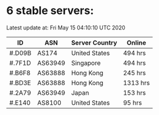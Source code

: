 # 6 stable servers:

Latest update at: Fri May 15 04:10:10 UTC 2020

| ID | ASN | Server Country | Online |
| -- | --- | -------------- | ------ |
| #.D09B | AS174 | United States | 494 hrs |
| #.7F1D | AS63949 | Singapore | 494 hrs |
| #.B6F8 | AS63888 | Hong Kong | 245 hrs |
| #.BD3E | AS63888 | Hong Kong | 1313 hrs |
| #.2A79 | AS63949 | Japan | 153 hrs |
| #.E140 | AS8100 | United States | 95 hrs |

